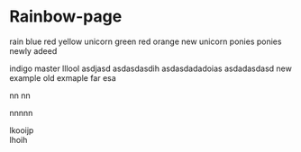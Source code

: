 # Rainbow-page
rain
blue
red
yellow
unicorn
green
red
orange
new unicorn
 ponies
ponies
newly adeed

indigo
master
lllool
asdjasd
asdasdasdih
asdasdadadoias
asdadasdasd
new example
old exmaple
far esa

nn nn

nnnnn

lkooijp  
lhoih
